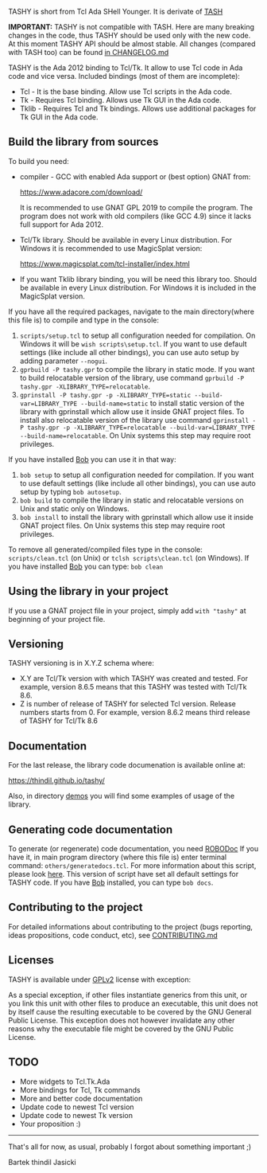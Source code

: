 TASHY is short from Tcl Ada SHell Younger. It is derivate of [TASH](http://tcladashell.sourceforge.net/)

**IMPORTANT:** TASHY is not compatible with TASH. Here are many breaking
changes in the code, thus TASHY should be used only with the new code. At
this moment TASHY API should be almost stable. All changes (compared with
TASH too) can be found [in CHANGELOG.md](CHANGELOG.md)

TASHY is the Ada 2012 binding to Tcl/Tk. It allow to use Tcl code in Ada code
and vice versa. Included bindings (most of them are incomplete):

* Tcl - It is the base binding. Allow use Tcl scripts in the Ada code.
* Tk - Requires Tcl binding. Allows use Tk GUI in the Ada code.
* Tklib - Requires Tcl and Tk bindings. Allows use additional packages for
  Tk GUI in the Ada code.

## Build the library from sources

To build you need:

* compiler - GCC with enabled Ada support or (best option) GNAT from:

  https://www.adacore.com/download/

  It is recommended to use GNAT GPL 2019 to compile the program.
  The program does not work with old compilers (like GCC 4.9) since it
  lacks full support for Ada 2012.

* Tcl/Tk library. Should be available in every Linux distribution. For
  Windows it is recommended to use MagicSplat version:

  https://www.magicsplat.com/tcl-installer/index.html

* If you want Tklib library binding, you will be need this library too. Should
  be available in every Linux distribution. For Windows it is included in the
  MagicSplat version.

If you have all the required packages, navigate to the main directory(where
this file is) to compile and type in the console:

1. `scripts/setup.tcl` to setup all configuration needed for compilation.
   On Windows it will be `wish scripts\setup.tcl`. If you want to use default
   settings (like include all other bindings), you can use auto setup by
   adding parameter `--nogui`.
2. `gprbuild -P tashy.gpr` to compile the library in static mode. If you want
   to build relocatable version of the library, use command
   `gprbuild -P tashy.gpr -XLIBRARY_TYPE=relocatable`.
3. `gprinstall -P tashy.gpr -p -XLIBRARY_TYPE=static --build-var=LIBRARY_TYPE --build-name=static`
   to install static version of the library with gprinstall which allow use
   it inside GNAT project files. To install also relocatable version of the
   library use command
   `gprinstall -P tashy.gpr -p -XLIBRARY_TYPE=relocatable --build-var=LIBRARY_TYPE --build-name=relocatable`.
   On Unix systems this step may require root privileges.

If you have installed [Bob](https://github.com/thindil/bob) you can use it in
that way:

1. `bob setup` to setup all configuration needed for compilation. If you want
    to use default settings (like include all other bindings), you can use
    auto setup by typing `bob autosetup`.
2. `bob build` to compile the library in static and relocatable versions on
   Unix and static only on Windows.
3. `bob install` to install the library with gprinstall which allow use it
   inside GNAT project files. On Unix systems this step may require root
   privileges.

To remove all generated/compiled files type in the console:
`scripts/clean.tcl` (on Unix) or `tclsh scripts\clean.tcl` (on Windows).
If you have installed [Bob](https://github.com/thindil/bob) you can type:
`bob clean`

## Using the library in your project

If you use a GNAT project file in your project, simply add `with "tashy"` at
beginning of your project file.

## Versioning

TASHY versioning is in X.Y.Z schema where:

* X.Y are Tcl/Tk version with which TASHY was created and tested. For example,
  version 8.6.5 means that this TASHY was tested with Tcl/Tk 8.6.
* Z is number of release of TASHY for selected Tcl version. Release numbers
  starts from 0. For example, version 8.6.2 means third release of TASHY for
  Tcl/Tk 8.6

## Documentation

For the last release, the library code documenation is available online at:

https://thindil.github.io/tashy/

Also, in directory [demos](demos/) you will find some examples of usage of the
library.

## Generating code documentation

To generate (or regenerate) code documentation, you need [ROBODoc](https://rfsber.home.xs4all.nl/Robo/)
If you have it, in main program directory (where this file is) enter terminal
command: `others/generatedocs.tcl`. For more information about this script,
please look [here](https://github.com/thindil/roboada#generatedocstcl). This
version of script have set all default settings for TASHY code. If you have
[Bob](https://github.com/thindil/bob) installed, you can type `bob docs`.

## Contributing to the project

For detailed informations about contributing to the project (bugs reporting,
ideas propositions, code conduct, etc), see [CONTRIBUTING.md](CONTRIBUTING.md)

## Licenses

TASHY is available under [GPLv2](COPYING) license with exception:

As a special exception, if other files instantiate generics from this unit,
or you link this unit with other files to produce an executable, this unit
does not by itself cause the resulting executable to be covered by the GNU
General Public License. This exception does not however invalidate any other
reasons why the executable file might be covered by the GNU Public License.

## TODO

* More widgets to Tcl.Tk.Ada
* More bindings for Tcl, Tk commands
* More and better code documentation
* Update code to newest Tcl version
* Update code to newest Tk version
* Your proposition :)

----

That's all for now, as usual, probably I forgot about something important ;)

Bartek thindil Jasicki
